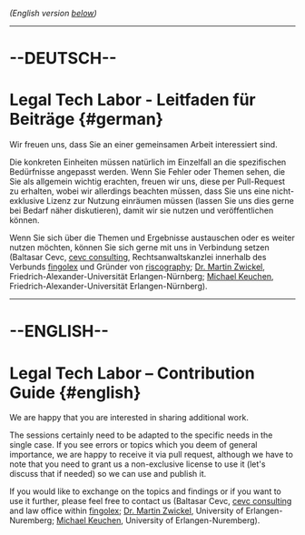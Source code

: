 *(English version [below](#english))*

---

# --DEUTSCH--

# Legal Tech Labor - Leitfaden für Beiträge {#german}

Wir freuen uns, dass Sie an einer gemeinsamen Arbeit interessiert sind.

Die konkreten Einheiten müssen natürlich im Einzelfall an die spezifischen Bedürfnisse angepasst werden. Wenn Sie Fehler oder Themen sehen, die Sie als allgemein wichtig erachten, freuen wir uns, diese per Pull-Request zu erhalten, wobei wir allerdings beachten müssen, dass Sie uns eine nicht-exklusive Lizenz zur Nutzung einräumen müssen (lassen Sie uns dies gerne bei Bedarf näher diskutieren), damit wir sie nutzen und veröffentlichen können.

Wenn Sie sich über die Themen und Ergebnisse austauschen oder es weiter nutzen möchten, können Sie sich gerne mit uns in Verbindung setzen (Baltasar Cevc, [cevc consulting](https://cevc-consulting.com/de/), Rechtsanwaltskanzlei innerhalb des Verbunds [fingolex](https://fingolex.de/baltasar-cevc) und Gründer von [riscography](https://riscography.com); [Dr. Martin Zwickel](http://www.martin-zwickel.de), Friedrich-Alexander-Universität Erlangen-Nürnberg; [Michael Keuchen](https://www.jura.rw.fau.de/person/michael-keuchen/), Friedrich-Alexander-Universität Erlangen-Nürnberg).



---



# --ENGLISH--

# Legal Tech Labor – Contribution Guide {#english}

We are happy that you are interested in sharing additional work.

The sessions certainly need to be adapted to the specific needs in the single case. If you see errors or topics which you deem of general importance, we are happy to receive it via pull request, although we have to note that you need to grant us a non-exclusive license to use it (let's discuss that if needed) so we can use and publish it.

If you would like to exchange on the topics and findings or if you want to use it further, please feel free to contact us (Baltasar Cevc, [cevc consulting](https://cevc-consulting.com/en/) and law office within [fingolex](https://fingolex.eu/baltasar-cevc); [Dr. Martin Zwickel](http://www.martin-zwickel.de), University of Erlangen-Nuremberg; [Michael Keuchen](https://www.jura.rw.fau.de/person/michael-keuchen/), University of Erlangen-Nuremberg).